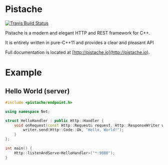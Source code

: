 # Pistache

[![Travis Build Status](https://travis-ci.org/oktal/pistache.svg?branch=master)](https://travis-ci.org/oktal/pistache)

Pistache is a modern and elegant HTTP and REST framework for C++.

It is entirely written in pure-C++11 and provides a clear and pleasant API

Full documentation is located at [http://pistache.io](http://pistache.io).

# Example

## Hello World (server)

```cpp
#include <pistache/endpoint.h>

using namespace Net;

struct HelloHandler : public Http::Handler {
    void onRequest(const Http::Request& request, Http::ResponseWriter writer) {
        writer.send(Http::Code::Ok, "Hello, World!");
    }
};

int main() {
    Http::listenAndServe<HelloHandler>("*:9080");
}
```
